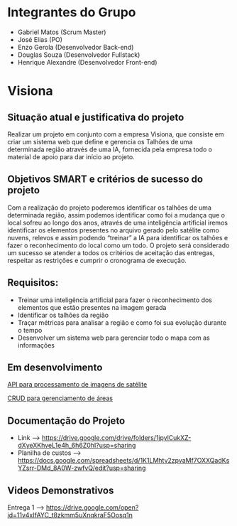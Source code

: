 # Integrantes do Grupo
-   Gabriel Matos (Scrum Master)
-   José Elias (PO)
-   Enzo Gerola (Desenvolvedor Back-end)
-   Douglas Souza (Desenvolvedor Fullstack)
-   Henrique Alexandre (Desenvolvedor Front-end)

# Visiona

## Situação atual e justificativa do projeto

Realizar um projeto em conjunto com a empresa Visiona, que consiste em criar um sistema web que define e gerencia os Talhões de uma determinada região através de uma IA, fornecida pela empresa todo o material de apoio para dar início ao projeto.


## Objetivos SMART e critérios de sucesso do projeto
 	
Com a realização do projeto poderemos identificar os talhões de uma determinada região, assim podemos identificar como foi a mudança que o local sofreu ao longo dos anos, através de uma inteligência artificial iremos identificar os elementos presentes no arquivo gerado pelo satélite como nuvens, relevos e assim podendo “treinar” a IA para identificar os talhões e fazer o reconhecimento do local como um todo.
O projeto será considerado um sucesso se atender a todos os critérios de aceitação das entregas, respeitar as restrições e cumprir o cronograma de execução.

## Requisitos: 

-	Treinar uma inteligência artificial para fazer o reconhecimento dos elementos que estão presentes na imagem gerada
-	Identificar os talhões da região
-	Traçar métricas para analisar a região e como foi sua evolução durante o tempo
-	Desenvolver um sistema web para gerenciar todo o mapa com as informações

## Em desenvolvimento

[API para processamento de imagens de satélite](http://54.39.167.235:5000/api/doc/)

[CRUD para gerenciamento de áreas](http://158.69.2.191:5500/)

## Documentação do Projeto
-   Link --> https://drive.google.com/drive/folders/1jpylCukXZ-dXyeXKhveL1e4h_6h6Z0hI?usp=sharing
-   Planilha de custos --> https://docs.google.com/spreadsheets/d/1K1LMhtv2zpvaMf7OXXQadKsYZsrr-DMd_8A0W-zwfvQ/edit?usp=sharing

## Videos Demonstrativos
Entrega 1 --> https://drive.google.com/open?id=11v4xIfAYC_t8zkmm5uXnqkraF5Oosq1n

